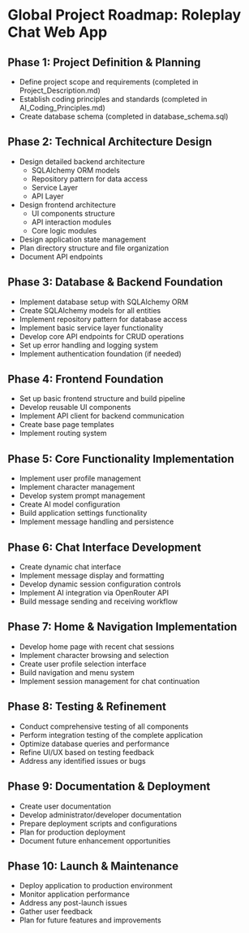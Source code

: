 # Global Project Roadmap: Roleplay Chat Web App

## Phase 1: Project Definition & Planning
- Define project scope and requirements (completed in Project_Description.md)
- Establish coding principles and standards (completed in AI_Coding_Principles.md)
- Create database schema (completed in database_schema.sql)

## Phase 2: Technical Architecture Design
- Design detailed backend architecture
  - SQLAlchemy ORM models
  - Repository pattern for data access
  - Service Layer
  - API Layer
- Design frontend architecture
  - UI components structure
  - API interaction modules
  - Core logic modules
- Design application state management
- Plan directory structure and file organization
- Document API endpoints

## Phase 3: Database & Backend Foundation
- Implement database setup with SQLAlchemy ORM
- Create SQLAlchemy models for all entities
- Implement repository pattern for database access
- Implement basic service layer functionality
- Develop core API endpoints for CRUD operations
- Set up error handling and logging system
- Implement authentication foundation (if needed)

## Phase 4: Frontend Foundation
- Set up basic frontend structure and build pipeline
- Develop reusable UI components
- Implement API client for backend communication
- Create base page templates
- Implement routing system

## Phase 5: Core Functionality Implementation
- Implement user profile management
- Implement character management
- Develop system prompt management
- Create AI model configuration
- Build application settings functionality
- Implement message handling and persistence

## Phase 6: Chat Interface Development
- Create dynamic chat interface
- Implement message display and formatting
- Develop dynamic session configuration controls
- Implement AI integration via OpenRouter API
- Build message sending and receiving workflow

## Phase 7: Home & Navigation Implementation
- Develop home page with recent chat sessions
- Implement character browsing and selection
- Create user profile selection interface
- Build navigation and menu system
- Implement session management for chat continuation

## Phase 8: Testing & Refinement
- Conduct comprehensive testing of all components
- Perform integration testing of the complete application
- Optimize database queries and performance
- Refine UI/UX based on testing feedback
- Address any identified issues or bugs

## Phase 9: Documentation & Deployment
- Create user documentation
- Develop administrator/developer documentation
- Prepare deployment scripts and configurations
- Plan for production deployment
- Document future enhancement opportunities

## Phase 10: Launch & Maintenance
- Deploy application to production environment
- Monitor application performance
- Address any post-launch issues
- Gather user feedback
- Plan for future features and improvements